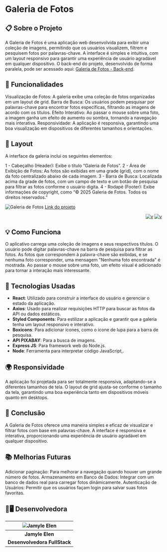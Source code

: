 # Galeria de Fotos

## 📋 Sobre o Projeto
A Galeria de Fotos é uma aplicação web desenvolvida para exibir uma coleção de imagens, permitindo que os usuários visualizem, filtrem e pesquisem fotos por palavras-chave. A interface é simples e intuitiva, com um layout responsivo para garantir uma experiência de usuário agradável em qualquer dispositivo. O back-end do projeto, desenvolvido de forma paralela, pode ser acessado aqui: [Galeria de Fotos - Back-end](https://github.com/Jamyle-Elen/galeriadefotos-back).

## 🚀 Funcionalidades
Visualização de Fotos: A galeria exibe uma coleção de fotos organizadas em um layout de grid.
Barra de Busca: Os usuários podem pesquisar por palavras-chave para encontrar fotos específicas, filtrando as imagens de acordo com os títulos.
Efeito Interativo: Ao passar o mouse sobre uma foto, a imagem ganha um efeito de aumento ou sombra, tornando a navegação mais interativa.
Responsividade: A aplicação é responsiva, garantindo uma boa visualização em dispositivos de diferentes tamanhos e orientações.

## 📱 Layout
A interface da galeria inclui os seguintes elementos:

1 - Cabeçalho (Header): Exibe o título “Galeria de Fotos”.
2 - Área de Exibição de Fotos: As fotos são exibidas em uma grade (grid), com o nome da foto centralizado abaixo de cada imagem.
3 - Barra de Busca: Localizada acima da grade de fotos, com um campo de texto e um botão de pesquisa para filtrar as fotos conforme o usuário digita.
4 - Rodapé (Footer): Exibe informações de copyright, como “© 2025 Galeria de Fotos. Todos os direitos reservados.”

![Galeria de Fotos](https://github.com/user-attachments/assets/fd864bea-a34d-47fd-bc27-ecd10d0bb9ff)
[Link do projeto](https://galeriadefotos-five.vercel.app)

<div align="end">

[![v](https://github.com/user-attachments/assets/36112c66-7d4e-4b53-a390-891e9adb67cd)](https://www.linkedin.com/in/jamyle-elen/)
[![v](https://github.com/user-attachments/assets/8b37cf0f-c9f9-4ba4-9a10-9510a338d37e)](https://www.instagram.com/umaxayahboa/)

</div>

## 💡 Como Funciona
O aplicativo carrega uma coleção de imagens e seus respectivos títulos.
O usuário pode digitar palavras-chave na barra de pesquisa para filtrar as fotos.
As fotos que correspondem à palavra-chave são exibidas, e se nenhuma foto corresponder, uma mensagem "Nenhuma foto encontrada" é mostrada.
Ao passar o mouse sobre uma foto, um efeito visual é adicionado para tornar a interação mais interessante.

## 🚀 Tecnologias Usadas
- **React**: Utilizado para construir a interface do usuário e gerenciar o estado da aplicação.
- **Axios**: Usado para realizar requisições HTTP para buscar as fotos da API ou dados estáticos.
- **Styled Components**: Para estilizar a aplicação e garantir que a galeria tenha um layout responsivo e interativo.
- **Boxicons**: Para adicionar ícones, como o ícone de lupa para a barra de pesquisa.
- **API PIXABAY**: Para a busca de imagens.
- **Express JS**: Para framework web do Node.js.
- **Node**: Ferramenta para interpretar código JavaScript,.

## 🌍 Responsividade
A aplicação foi projetada para ser totalmente responsiva, adaptando-se a diferentes tamanhos de tela. O layout de grid ajusta-se conforme o tamanho da tela, garantindo uma boa experiência tanto em dispositivos móveis quanto em desktops.

## 📅 Conclusão
A Galeria de Fotos oferece uma maneira simples e eficaz de visualizar e filtrar fotos com base em palavras-chave. A interface é responsiva e interativa, proporcionando uma experiência de usuário agradável em qualquer dispositivo.

## 📚 Melhorias Futuras
Adicionar paginação: Para melhorar a navegação quando houver um grande número de fotos.
Armazenamento em Banco de Dados: Integrar com um banco de dados real para carregar fotos dinâmicamente.
Autenticação de Usuários: Permitir que os usuários façam login para salvar suas fotos favoritas.

## 👩🖥 Desenvolvedora

| ![Jamyle Elen][img2] |
|:--------------------:|
| **Jamyle Elen**      |
| **Desenvolvedora FullStack**     |

[img2]: https://github.com/user-attachments/assets/4b3637cc-e1a0-45e4-af1b-6b37f3626ecb
